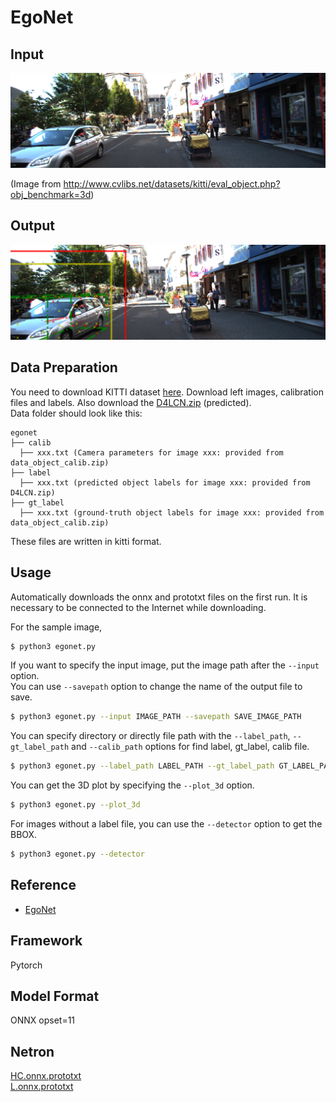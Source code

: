 # EgoNet

## Input

![Input](007161.png)

(Image from http://www.cvlibs.net/datasets/kitti/eval_object.php?obj_benchmark=3d)

## Output

![Output](output.png)

## Data Preparation

You need to download KITTI dataset [here](http://www.cvlibs.net/datasets/kitti/eval_object.php?obj_benchmark=3d). Download left images, calibration files and labels. Also download the [D4LCN.zip](https://drive.google.com/drive/folders/1atfXLmsLFG6XEtNnwZuEYLydKqjr7Icf?usp=sharing) (predicted).  
Data folder should look like this:
```
egonet
├── calib
  ├── xxx.txt (Camera parameters for image xxx: provided from data_object_calib.zip)
├── label
  ├── xxx.txt (predicted object labels for image xxx: provided from D4LCN.zip)
├── gt_label
  ├── xxx.txt (ground-truth object labels for image xxx: provided from data_object_calib.zip)
```

These files are written in kitti format.

## Usage
Automatically downloads the onnx and prototxt files on the first run.
It is necessary to be connected to the Internet while downloading.

For the sample image,
```bash
$ python3 egonet.py
```

If you want to specify the input image, put the image path after the `--input` option.  
You can use `--savepath` option to change the name of the output file to save.
```bash
$ python3 egonet.py --input IMAGE_PATH --savepath SAVE_IMAGE_PATH
```

You can specify directory or directly file path with the `--label_path`, `--gt_label_path`
and `--calib_path` options for find label, gt_label, calib file.
```bash
$ python3 egonet.py --label_path LABEL_PATH --gt_label_path GT_LABEL_PATH --calib_path CALIB_PATH
```

You can get the 3D plot by specifying the `--plot_3d` option.
```bash
$ python3 egonet.py --plot_3d
```

For images without a label file, you can use the `--detector` option to get the BBOX.
```bash
$ python3 egonet.py --detector
```

## Reference

- [EgoNet](https://github.com/Nicholasli1995/EgoNet)

## Framework

Pytorch

## Model Format

ONNX opset=11

## Netron

[HC.onnx.prototxt](https://netron.app/?url=https://storage.googleapis.com/ailia-models/egonet/HC.onnx.prototxt)  
[L.onnx.prototxt](https://netron.app/?url=https://storage.googleapis.com/ailia-models/egonet/L.onnx.prototxt)
